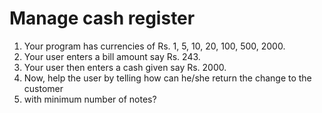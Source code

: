 # Manage cash register


1.  Your program has currencies of Rs. 1, 5, 10, 20, 100, 500, 2000.
2.  Your user enters a bill amount say Rs. 243.
3.  Your user then enters a cash given say Rs. 2000.
4.  Now, help the user by telling how can he/she return the change to the customer 
5. with minimum number of notes?
